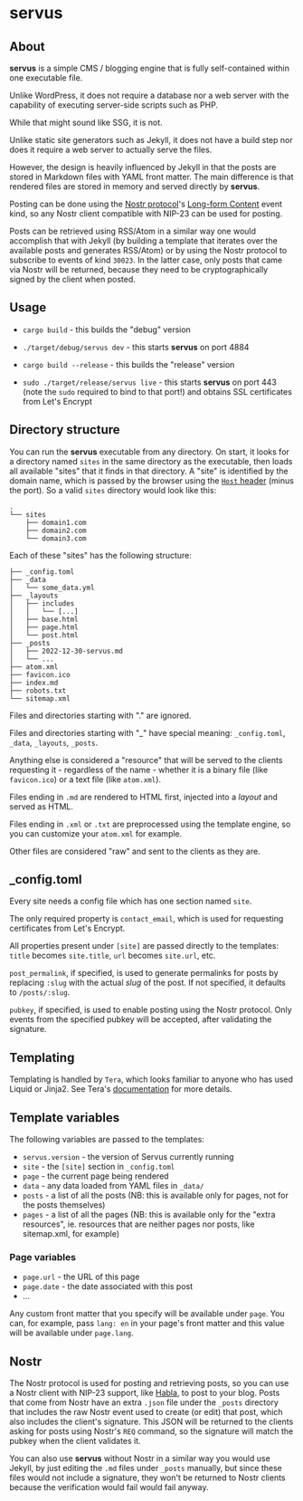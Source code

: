 # servus

## About

**servus** is a simple CMS / blogging engine that is fully self-contained within one executable file.

Unlike WordPress, it does not require a database nor a web server with the capability of executing server-side scripts such as PHP.

While that might sound like SSG, it is not.

Unlike static site generators such as Jekyll, it does not have a build step nor does it require a web server to actually serve the files.

However, the design is heavily influenced by Jekyll in that the posts are stored in Markdown files with YAML front matter. The main difference is that rendered files are stored in memory and served directly by **servus**.

Posting can be done using the [Nostr protocol](https://github.com/nostr-protocol/nostr)'s [Long-form Content](https://github.com/nostr-protocol/nips/blob/master/23.md) event kind, so any Nostr client compatible with NIP-23 can be used for posting.

Posts can be retrieved using RSS/Atom in a similar way one would accomplish that with Jekyll (by building a template that iterates over the available posts and generates RSS/Atom) or by using the Nostr protocol to subscribe to events of kind `30023`. In the latter case, only posts that came via Nostr will be returned, because they need to be cryptographically signed by the client when posted.

## Usage

* `cargo build` - this builds the "debug" version
* `./target/debug/servus dev` - this starts **servus** on port 4884

* `cargo build --release` - this builds the "release" version
* `sudo ./target/release/servus live` - this starts **servus** on port 443 (note the `sudo` required to bind to that port!) and obtains SSL certificates from Let's Encrypt

## Directory structure

You can run the **servus** executable from any directory. On start, it looks for a directory named `sites` in the same directory as the executable, then loads all available "sites" that it finds in that directory. A "site" is identified by the domain name, which is passed by the browser using the [`Host` header](https://developer.mozilla.org/en-US/docs/Web/HTTP/Headers/host) (minus the port). So a valid `sites` directory would look like this:

```
.
└── sites
    ├── domain1.com
    ├── domain2.com
    └── domain3.com
```

Each of these "sites" has the following structure:

```
├── _config.toml
├── _data
│   └── some_data.yml
├── _layouts
│   ├── includes
│   │   └── [...]
│   ├── base.html
│   ├── page.html
│   └── post.html
├── _posts
│   ├── 2022-12-30-servus.md
│   └── ...
├── atom.xml
├── favicon.ico
├── index.md
├── robots.txt
└── sitemap.xml
```

Files and directories starting with "." are ignored.

Files and directories starting with "_" have special meaning: `_config.toml`, `_data`, `_layouts`, `_posts`.

Anything else is considered a "resource" that will be served to the clients requesting it - regardless of the name - whether it is a binary file (like `favicon.ico`) or a text file (like `atom.xml`).

Files ending in `.md` are rendered to HTML first, injected into a *layout* and served as HTML.

Files ending in `.xml` or `.txt` are preprocessed using the template engine, so you can customize your `atom.xml` for example.

Other files are considered "raw" and sent to the clients as they are.

## _config.toml

Every site needs a config file which has one section named `site`.

The only required property is `contact_email`, which is used for requesting certificates from Let's Encrypt.

All properties present under `[site]` are passed directly to the templates: `title` becomes `site.title`, `url` becomes `site.url`, etc.

`post_permalink`, if specified, is used to generate permalinks for posts by replacing `:slug` with the actual *slug* of the post. If not specified, it defaults to `/posts/:slug`.

`pubkey`, if specified, is used to enable posting using the Nostr protocol. Only events from the specified pubkey will be accepted, after validating the signature.

## Templating

Templating is handled by `Tera`, which looks familiar to anyone who has used Liquid or Jinja2. See Tera's [documentation](https://tera.netlify.app/docs/) for more details.

## Template variables

The following variables are passed to the templates:

* `servus.version` - the version of Servus currently running
* `site` - the `[site]` section in `_config.toml`
* `page` - the current page being rendered
* `data` - any data loaded from YAML files in `_data/`
* `posts` - a list of all the posts (NB: this is available only for pages, not for the posts themselves)
* `pages` - a list of all the pages (NB: this is available only for the "extra resources", ie. resources that are neither pages nor posts, like sitemap.xml, for example)

### Page variables

* `page.url` - the URL of this page
* `page.date` - the date associated with this post
* ...

Any custom front matter that you specify will be available under `page`. You can, for example, pass `lang: en` in your page's front matter and this value will be available under `page.lang`.

## Nostr

The Nostr protocol is used for posting and retrieving posts, so you can use a Nostr client with NIP-23 support, like [Habla](https://habla.news), to post to your blog. Posts that come from Nostr have an extra `.json` file under the `_posts` directory that includes the raw Nostr event used to create (or edit) that post, which also includes the client's signature. This JSON will be returned to the clients asking for posts using Nostr's `REQ` command, so the signature will match the pubkey when the client validates it.

You can also use **servus** without Nostr in a similar way you would use Jekyll, by just editing the `.md` files under `_posts` manually, but since these files would not include a signature, they won't be returned to Nostr clients because the verification would fail would fail anyway.
